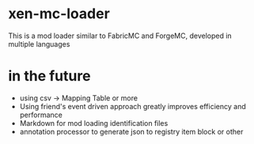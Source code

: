 # xen-mc-loader
This is a mod loader similar to FabricMC and ForgeMC, developed in multiple languages
# in the future
- using csv -> Mapping Table or more
- Using friend's event driven approach greatly improves efficiency and performance
- Markdown for mod loading identification files
- annotation processor to generate json to registry item block or other
